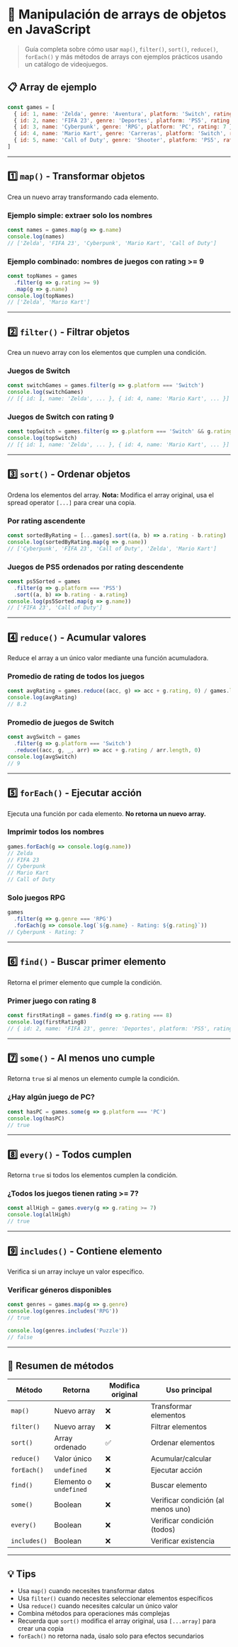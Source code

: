 # 🧩 Manipulación de arrays de objetos en JavaScript

> Guía completa sobre cómo usar `map()`, `filter()`, `sort()`, `reduce()`, `forEach()` y más métodos de arrays con ejemplos prácticos usando un catálogo de videojuegos.

## 📋 Array de ejemplo

```js
const games = [
  { id: 1, name: 'Zelda', genre: 'Aventura', platform: 'Switch', rating: 9 },
  { id: 2, name: 'FIFA 23', genre: 'Deportes', platform: 'PS5', rating: 8 },
  { id: 3, name: 'Cyberpunk', genre: 'RPG', platform: 'PC', rating: 7 },
  { id: 4, name: 'Mario Kart', genre: 'Carreras', platform: 'Switch', rating: 9 },
  { id: 5, name: 'Call of Duty', genre: 'Shooter', platform: 'PS5', rating: 8 }
]
```

---

## 1️⃣ `map()` - Transformar objetos

Crea un nuevo array transformando cada elemento.

### Ejemplo simple: extraer solo los nombres

```js
const names = games.map(g => g.name)
console.log(names)
// ['Zelda', 'FIFA 23', 'Cyberpunk', 'Mario Kart', 'Call of Duty']
```

### Ejemplo combinado: nombres de juegos con rating >= 9

```js
const topNames = games
  .filter(g => g.rating >= 9)
  .map(g => g.name)
console.log(topNames)
// ['Zelda', 'Mario Kart']
```

---

## 2️⃣ `filter()` - Filtrar objetos

Crea un nuevo array con los elementos que cumplen una condición.

### Juegos de Switch

```js
const switchGames = games.filter(g => g.platform === 'Switch')
console.log(switchGames)
// [{ id: 1, name: 'Zelda', ... }, { id: 4, name: 'Mario Kart', ... }]
```

### Juegos de Switch con rating 9

```js
const topSwitch = games.filter(g => g.platform === 'Switch' && g.rating === 9)
console.log(topSwitch)
// [{ id: 1, name: 'Zelda', ... }, { id: 4, name: 'Mario Kart', ... }]
```

---

## 3️⃣ `sort()` - Ordenar objetos

Ordena los elementos del array. **Nota:** Modifica el array original, usa el spread operator `[...]` para crear una copia.

### Por rating ascendente

```js
const sortedByRating = [...games].sort((a, b) => a.rating - b.rating)
console.log(sortedByRating.map(g => g.name))
// ['Cyberpunk', 'FIFA 23', 'Call of Duty', 'Zelda', 'Mario Kart']
```

### Juegos de PS5 ordenados por rating descendente

```js
const ps5Sorted = games
  .filter(g => g.platform === 'PS5')
  .sort((a, b) => b.rating - a.rating)
console.log(ps5Sorted.map(g => g.name))
// ['FIFA 23', 'Call of Duty']
```

---

## 4️⃣ `reduce()` - Acumular valores

Reduce el array a un único valor mediante una función acumuladora.

### Promedio de rating de todos los juegos

```js
const avgRating = games.reduce((acc, g) => acc + g.rating, 0) / games.length
console.log(avgRating)
// 8.2
```

### Promedio de juegos de Switch

```js
const avgSwitch = games
  .filter(g => g.platform === 'Switch')
  .reduce((acc, g, _, arr) => acc + g.rating / arr.length, 0)
console.log(avgSwitch)
// 9
```

---

## 5️⃣ `forEach()` - Ejecutar acción

Ejecuta una función por cada elemento. **No retorna un nuevo array.**

### Imprimir todos los nombres

```js
games.forEach(g => console.log(g.name))
// Zelda
// FIFA 23
// Cyberpunk
// Mario Kart
// Call of Duty
```

### Solo juegos RPG

```js
games
  .filter(g => g.genre === 'RPG')
  .forEach(g => console.log(`${g.name} - Rating: ${g.rating}`))
// Cyberpunk - Rating: 7
```

---

## 6️⃣ `find()` - Buscar primer elemento

Retorna el primer elemento que cumple la condición.

### Primer juego con rating 8

```js
const firstRating8 = games.find(g => g.rating === 8)
console.log(firstRating8)
// { id: 2, name: 'FIFA 23', genre: 'Deportes', platform: 'PS5', rating: 8 }
```

---

## 7️⃣ `some()` - Al menos uno cumple

Retorna `true` si al menos un elemento cumple la condición.

### ¿Hay algún juego de PC?

```js
const hasPC = games.some(g => g.platform === 'PC')
console.log(hasPC)
// true
```

---

## 8️⃣ `every()` - Todos cumplen

Retorna `true` si todos los elementos cumplen la condición.

### ¿Todos los juegos tienen rating >= 7?

```js
const allHigh = games.every(g => g.rating >= 7)
console.log(allHigh)
// true
```

---

## 9️⃣ `includes()` - Contiene elemento

Verifica si un array incluye un valor específico.

### Verificar géneros disponibles

```js
const genres = games.map(g => g.genre)
console.log(genres.includes('RPG'))
// true

console.log(genres.includes('Puzzle'))
// false
```

---

## 🎯 Resumen de métodos

| Método | Retorna | Modifica original | Uso principal |
|--------|---------|-------------------|---------------|
| `map()` | Nuevo array | ❌ | Transformar elementos |
| `filter()` | Nuevo array | ❌ | Filtrar elementos |
| `sort()` | Array ordenado | ✅ | Ordenar elementos |
| `reduce()` | Valor único | ❌ | Acumular/calcular |
| `forEach()` | `undefined` | ❌ | Ejecutar acción |
| `find()` | Elemento o `undefined` | ❌ | Buscar elemento |
| `some()` | Boolean | ❌ | Verificar condición (al menos uno) |
| `every()` | Boolean | ❌ | Verificar condición (todos) |
| `includes()` | Boolean | ❌ | Verificar existencia |

---

## 💡 Tips

- Usa `map()` cuando necesites transformar datos
- Usa `filter()` cuando necesites seleccionar elementos específicos
- Usa `reduce()` cuando necesites calcular un único valor
- Combina métodos para operaciones más complejas
- Recuerda que `sort()` modifica el array original, usa `[...array]` para crear una copia
- `forEach()` no retorna nada, úsalo solo para efectos secundarios